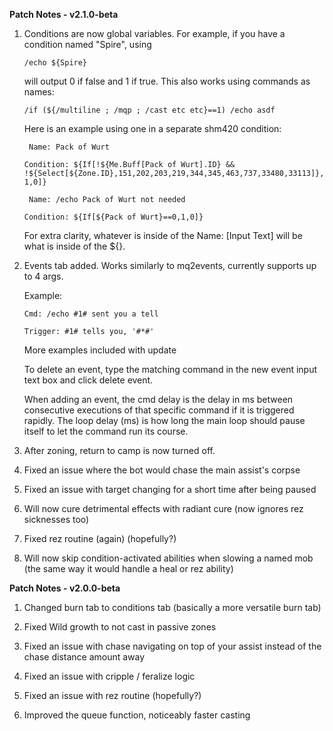 **Patch Notes - v2.1.0-beta**

1. Conditions are now global variables. For example, if you have a condition named "Spire", using

   ```/echo ${Spire}```

   will output 0 if false and 1 if true. This also works using commands as names:

   ```/if (${/multiline ; /mqp ; /cast etc etc}==1) /echo asdf```

   Here is an example using one in a separate shm420 condition:

     ``` Name: Pack of Wurt```
  
   ```Condition: ${If[!${Me.Buff[Pack of Wurt].ID} && !${Select[${Zone.ID},151,202,203,219,344,345,463,737,33480,33113]},1,0]}```

     ``` Name: /echo Pack of Wurt not needed```
  
      ```Condition: ${If[${Pack of Wurt}==0,1,0]}```

      For extra clarity, whatever is inside of the Name: [Input Text] will be what is inside of the ${}.

2. Events tab added. Works similarly to mq2events, currently supports up to 4 args.

   Example:

   ```Cmd: /echo #1# sent you a tell```
   
   ```Trigger: #1# tells you, '#*#'```

   More examples included with update

   To delete an event, type the matching command in the new event input text box and click delete event.
   
   When adding an event, the cmd delay is the delay in ms between consecutive executions of that specific command if it is triggered rapidly.
   The loop delay (ms) is how long the main loop should pause itself to let the command run its course.

4. After zoning, return to camp is now turned off.

5. Fixed an issue where the bot would chase the main assist's corpse
   
6. Fixed an issue with target changing for a short time after being paused
   
7. Will now cure detrimental effects with radiant cure (now ignores rez sicknesses too)
   
8. Fixed rez routine (again) (hopefully?)

9. Will now skip condition-activated abilities when slowing a named mob (the same way it would handle a heal or rez ability)


**Patch Notes - v2.0.0-beta**

1. Changed burn tab to conditions tab (basically a more versatile burn tab)

2. Fixed Wild growth to not cast in passive zones

3. Fixed an issue with chase navigating on top of your assist instead of the chase distance amount away

4. Fixed an issue with cripple / feralize logic

5. Fixed an issue with rez routine (hopefully?)

6. Improved the queue function, noticeably faster casting

